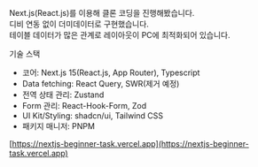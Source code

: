 Next.js(React.js)를 이용해 클론 코딩을 진행해봤습니다.   
디비 연동 없이 더미데이터로 구현했습니다.   
테이블 데이터가 많은 관계로 레이아웃이 PC에 최적화되어 있습니다.  

기술 스택
- 코어: Next.js 15(React.js, App Router), Typescript
- Data fetching: React Query, SWR(제거 예정)
- 전역 상태 관리: Zustand
- Form 관리: React-Hook-Form, Zod
- UI Kit/Styling: shadcn/ui, Tailwind CSS
- 패키지 매니저: PNPM

[https://nextjs-beginner-task.vercel.app](https://nextjs-beginner-task.vercel.app)
